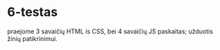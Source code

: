 # 6-testas
 praejome 3 savaičių HTML is CSS, bei 4 savaičių JS paskaitas; 
 užduotis žinių patikrinimui.
